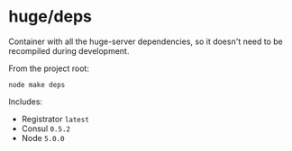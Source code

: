 # huge/deps

Container with all the huge-server dependencies, so it doesn't need to be recompiled during development.

From the project root:

    node make deps

Includes:

* Registrator `latest`
* Consul `0.5.2`
* Node `5.0.0`
